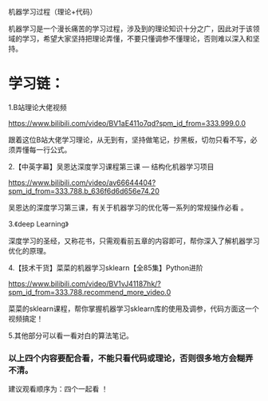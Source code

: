 

机器学习过程（理论+代码）

机器学习是一个漫长痛苦的学习过程，涉及到的理论知识十分之广，因此对于该领域的学习，希望大家坚持把理论弄懂，不要只懂调参不懂理论，否则难以深入和坚持。

# 学习链：

1.B站理论大佬视频

https://www.bilibili.com/video/BV1aE411o7qd?spm_id_from=333.999.0.0

跟着这位B站大佬学习理论，从无到有，坚持做笔记，抄黑板，切勿只看不写，必须弄懂每一行公式。



2.【中英字幕】吴恩达深度学习课程第三课 — 结构化机器学习项目

https://www.bilibili.com/video/av66644404?spm_id_from=333.788.b_636f6d6d656e74.20

吴恩达的深度学习第三课，有关于机器学习的优化等一系列的常规操作必看 。



3.《deep Learning》

深度学习的圣经，又称花书，只需观看前五章的内容即可，帮你深入了解机器学习优化的原理。



4.【技术干货】菜菜的机器学习sklearn【全85集】Python进阶

https://www.bilibili.com/video/BV1vJ41187hk/?spm_id_from=333.788.recommend_more_video.0

菜菜的sklearn课程，帮你掌握机器学习sklearn库的使用及调参，代码方面这一个视频搞定！


5.其他部分可以看一看对白的算法笔记。



### 以上四个内容要配合看，不能只看代码或理论，否则很多地方会糊弄不清。

建议观看顺序为：四个一起看 ！



































